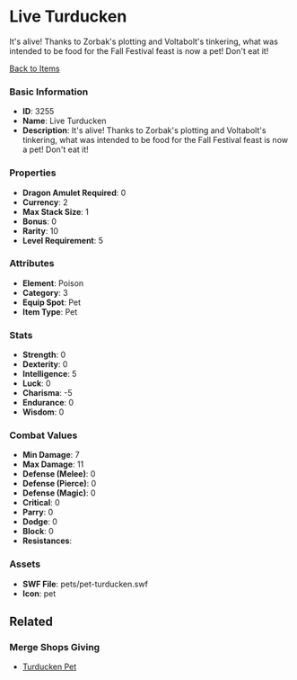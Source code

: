 # Live Turducken

It's alive!  Thanks to Zorbak's plotting and Voltabolt's tinkering, what was intended to be food for the Fall Festival feast is now a pet!  Don't eat it!

[Back to Items](../items.md)

### Basic Information

- **ID**: 3255
- **Name**: Live Turducken
- **Description**: It&#039;s alive!  Thanks to Zorbak&#039;s plotting and Voltabolt&#039;s tinkering, what was intended to be food for the Fall Festival feast is now a pet!  Don&#039;t eat it!

### Properties

- **Dragon Amulet Required**: 0
- **Currency**: 2
- **Max Stack Size**: 1
- **Bonus**: 0
- **Rarity**: 10
- **Level Requirement**: 5

### Attributes

- **Element**: Poison
- **Category**: 3
- **Equip Spot**: Pet
- **Item Type**: Pet

### Stats

- **Strength**: 0
- **Dexterity**: 0
- **Intelligence**: 5
- **Luck**: 0
- **Charisma**: -5
- **Endurance**: 0
- **Wisdom**: 0

### Combat Values

- **Min Damage**: 7
- **Max Damage**: 11
- **Defense (Melee)**: 0
- **Defense (Pierce)**: 0
- **Defense (Magic)**: 0
- **Critical**: 0
- **Parry**: 0
- **Dodge**: 0
- **Block**: 0
- **Resistances**: 

### Assets

- **SWF File**: pets/pet-turducken.swf
- **Icon**: pet

## Related

### Merge Shops Giving

- [Turducken Pet](../merge-shops/61-turducken-pet.md)

